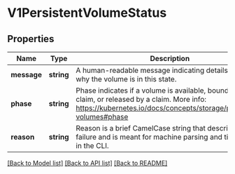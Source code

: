 # V1PersistentVolumeStatus

## Properties
Name | Type | Description | Notes
------------ | ------------- | ------------- | -------------
**message** | **string** | A human-readable message indicating details about why the volume is in this state. | [optional] 
**phase** | **string** | Phase indicates if a volume is available, bound to a claim, or released by a claim. More info: https://kubernetes.io/docs/concepts/storage/persistent-volumes#phase | [optional] 
**reason** | **string** | Reason is a brief CamelCase string that describes any failure and is meant for machine parsing and tidy display in the CLI. | [optional] 

[[Back to Model list]](../README.md#documentation-for-models) [[Back to API list]](../README.md#documentation-for-api-endpoints) [[Back to README]](../README.md)


